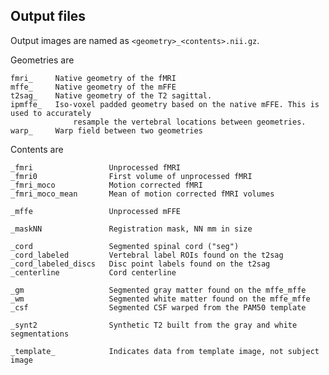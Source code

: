 ## Output files

Output images are named as `<geometry>_<contents>.nii.gz`.

Geometries are

    fmri_     Native geometry of the fMRI
    mffe_     Native geometry of the mFFE
    t2sag_    Native geometry of the T2 sagittal.
    ipmffe_   Iso-voxel padded geometry based on the native mFFE. This is used to accurately 
                  resample the vertebral locations between geometries.
    warp_     Warp field between two geometries


Contents are

    _fmri                 Unprocessed fMRI
    _fmri0                First volume of unprocessed fMRI
    _fmri_moco            Motion corrected fMRI
    _fmri_moco_mean       Mean of motion corrected fMRI volumes
    
    _mffe                 Unprocessed mFFE
    
    _maskNN               Registration mask, NN mm in size
    
    _cord                 Segmented spinal cord ("seg")
    _cord_labeled         Vertebral label ROIs found on the t2sag
    _cord_labeled_discs   Disc point labels found on the t2sag
    _centerline           Cord centerline
    
    _gm                   Segmented gray matter found on the mffe_mffe
    _wm                   Segmented white matter found on the mffe_mffe
    _csf                  Segmented CSF warped from the PAM50 template    
     
    _synt2                Synthetic T2 built from the gray and white segmentations
    
    _template_            Indicates data from template image, not subject image

